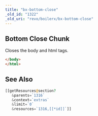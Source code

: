 ```yaml
---
title: "bx-bottom-close"
_old_id: "1322"
_old_uri: "revo/boilerx/bx-bottom-close"
---
```


## Bottom Close Chunk

Closes the body and html tags.

 ``` html 
</body>
</html>
```

## See Also
 ``` php
 [[getResources@section? 
    &parents=`1316` 
    &context=`extras` 
    &limit=`0` 
    &resources=`1316,[[*id]]`]]
  ```